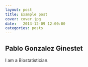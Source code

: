 ```yaml
---
layout: post
title: Example post
cover: cover.jpg
date:   2013-12-09 12:00:00
categories: posts
---
```


## Pablo Gonzalez Ginestet

I am a Biostatistician.
